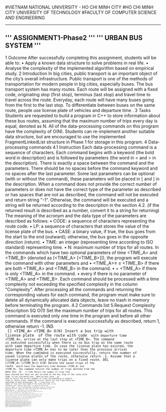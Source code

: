 #VIETNAM NATIONAL UNIVERSITY - HO CHI MINH CITY
#HO CHI MINH CITY UNIVERSITY OF TECHNOLOGY
#FACULTY OF COMPUTER SCIENCE AND ENGINEERING

----------------------------------------------------------------------------
'''
ASSIGNMENT1-Phase2
'''
'''
URBAN BUS SYSTEM
'''
-----------------------------------------------------------------------------
1 Outcome
After successfully completing this assignment, students will be able to:
• Apply a known data structure to solve problems in real life.
• Analyse the complexity of the implemented algorithm based on empirical study.
2 Introduction
In big cities, public transport is an important object of the city’s overall infrastructure. Public
transport is one of the methods of transportation for modern people in big cities, especially
buses.
The bus transport system has many routes. Each route will be assigned with a fixed code,
originating stop (first stop), terminus (last stop) and travel time to travel across the route.
Everyday, each route will have many buses going from the first to the last stop. To differentiate
between buses on the same route, people use license plate of vehicles and departure time .
3 Tasks
Students are requested to build a program in C++ to store information about these bus routes,
assuming that the maximum number of trips every day is equal, denoted as N. All of the
data-processing commands on this program have the complexity of O(N).
Students can re-implement another suitable data structure, but are encouraged to use the
implemented FragmentLinkedList structure in Phase 1 for storage in this program.
4 Data-processing commands
4.1 Instruction
Each data-processing command is a sequence of characters. Each command begins with a
keyword (the bold word in description) and is followed by parameters (the word in < and >
in the description). There is exactly a space between the command and the parameters. There
should be no spaces before the command keyword and no spaces after the last parameter.
Some last parameters can be optional (with or without the command), these parameters will
be placed in [ and ] in the description. When a command does not provide the correct number
of parameters or does not have the correct type of the parameter as described or has spaces
that are not as described, the command will not be executed and return string "-1". Otherwise,
the command will be executed and a string will be returned according to the description in the
section 4.2. (if the returned result is described as a number, convert it to a string for returning)
The meaning of the acronym and the data type of the parameters are described as follows:
• CODE: a sequence of characters representing the route code.
• LP: a sequence of characters that stores the value of the license plate of the bus.
• CASE: a binary value, if true, the bus goes from the start to the end (outward); otherwise,
the bus goes in the opposite direction (return).
• TIME: an integer (representing time according to ISO standard) representing time.
• N: maximum number of trips for all routes.
In the commands which have two optional parameters of time <TIME_A> and <TIME_B>
(denoted as [<TIME_A> [<TIME_B>]]), the program will execute the command with other
parameters and
• <TIME_A>≤ <TIME>≤ <TIME_B> if there are both <TIME_A> and <TIME_B>
in the command.
• <TIME> = <TIME_A> if there is only <TIME_A> in the command.
• every <TIME> if there is no parameter of <TIME_A> and <TIME_B>.
  Each command should be processed with a time complexity not exceeding the specified
complexity in the column "Complexity". After processing all the commands and returning the
corresponding values for each command, the program must make sure to delete all dynamically
allocated data objects, leave no trash in memory before terminating the program.
  4.2 Commands list
  5.Request Complexity Description
SQ <N> O(1)
Set the maximum number of trips for all routes. This
command is executed only one time in the program and
before all other commands. If the command is executed
successfully as described, return 1, otherwise return -1.
INS <CODE>
<LP> [<CASE>]
<TIME_A>
<TIME_B>
O(N)
Insert a bus trip with license plate <LP> of the route
with code <CODE> with departure time <TIME_A>,
arrive at the last stop at <TIME_B>. The command is
executed successfully when there is no bus trip on the
same route with same departure time. In case the license
plate has existed, the departure time <TIME_A> has to
be later than the previous arrival time. When the command is executed successfully, return the number of saved
license plates of the route, otherwise return -1.
Assume that a license plate can only make trips on a fixed
route.
DEL <CODE>
[<TIME_A>
[<TIME_B>]]
O(N)
Delete the saved trips of the route <CODE> which
have the departure time between <TIME_A> and
<TIME_B>. The command returns the number of trips
deleted from the data set.
CS <CODE>
<TIME>
[<CASE>]
O(N)
Return the number of trips that have started but have
not yet arrived at the bus stop of the route with code
<CODE> at the considered time <TIME>. When we
have value <CASE>, we need to return the correct number of trips corresponding to outward trips or return trips,
otherwise we will return all the trips which are satisfied
in both directions.
CE <CODE>
<TIME>
[<CASE>]
O(N)
Return the number of trips that have ended of the route
with code <CODE> at the considered time <TIME>.
When we have value <CASE>, we need to return the
correct number of trips corresponding to outward trips or
return trips, otherwise we will return all the trips which
are satisfied in both directions
  GS <CODE>
<TIME>
[<CASE>]
O(N)
Return the license plate of the bus trip of the route with
code <CODE> which has started at the time closest
to the considered time <TIME>. When we have value
<CASE>, we need to return the correct trip corresponding to outward trips or return trips, otherwise, we will
consider both directions. In case there is no trip that is
satisfied, return -1.
In case considering both directions, if there are 2 satisfied
trips, return the outward trip.
GE <CODE>
<TIME>
[<CASE]
O(N)
Return the license plate of the bus trip of the route
with code <CODE> which has ended at the time closest
to the considered time <TIME>. When we have value
<CASE>, we need to return the correct trip corresponding to outward trips or return trips, otherwise, we will
consider both directions. In case there is no trip that is
satisfied, return -1.
In case considering both directions, if there are 2 satisfied
trips, return the outward trip.
5 Regulation and Submission
Students will be provided with an initialization code framework on the general course site.
Students code directly on the BKeL system and the student’s final submission will be used for
grading.
All of the students’ questions about this assignment will be answered on the course site
forum. DO NOT SEND ANY EMAIL FOR QUESTIONING to the teachers or teaching assistants under any circumstances
